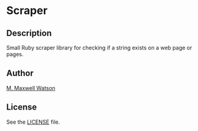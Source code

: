 # Scraper
## Description
Small Ruby scraper library for checking if a string exists on a web page or pages.

## Author
[M. Maxwell Watson](http://mmwtsn.com/)

## License
See the [LICENSE](https://github.com/mmwtsn/scraper/blob/master/LICENSE) file.
